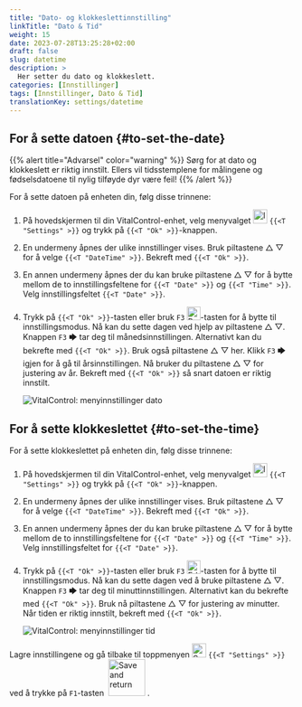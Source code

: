 ```yaml
---
title: "Dato- og klokkeslettinnstilling"
linkTitle: "Dato & Tid"
weight: 15
date: 2023-07-28T13:25:28+02:00
draft: false
slug: datetime
description: >
  Her setter du dato og klokkeslett.
categories: [Innstillinger]
tags: [Innstillinger, Dato & Tid]
translationKey: settings/datetime
---
```

## For å sette datoen {#to-set-the-date}
{{% alert title="Advarsel" color="warning" %}}
Sørg for at dato og klokkeslett er riktig innstilt. Ellers vil tidsstemplene for målingene og fødselsdatoene til nylig tilføyde dyr være feil!
{{% /alert %}}

For å sette datoen på enheten din, følg disse trinnene:

1. På hovedskjermen til din VitalControl-enhet, velg menyvalget <img src="/icons/gear.svg" width="25" align="bottom" alt="Innstillinger" /> `{{<T "Settings" >}}` og trykk på `{{<T "Ok" >}}`-knappen.

2. En undermeny åpnes der ulike innstillinger vises. Bruk piltastene △ ▽ for å velge `{{<T "DateTime" >}}`. Bekreft med `{{<T "Ok" >}}`.

3. En annen undermeny åpnes der du kan bruke piltastene △ ▽ for å bytte mellom de to innstillingsfeltene for `{{<T "Date" >}}` og `{{<T "Time" >}}`. Velg innstillingsfeltet `{{<T "Date" >}}`.

4. Trykk på `{{<T "Ok" >}}`-tasten eller bruk `F3` <img src="/icons/actions/edit.svg" width="24" align="bottom" alt="Rediger" />-tasten for å bytte til innstillingsmodus. Nå kan du sette dagen ved hjelp av piltastene △ ▽. Knappen `F3` 🡆 tar deg til månedsinnstillingen. Alternativt kan du bekrefte med `{{<T "Ok" >}}`. Bruk også piltastene △ ▽ her. Klikk `F3` 🡆 igjen for å gå til årsinnstillingen. Nå bruker du piltastene △ ▽ for justering av år. Bekreft med `{{<T "Ok" >}}` så snart datoen er riktig innstilt.

    ![VitalControl: menyinnstillinger dato](../images/date.png "For å sette datoen")

## For å sette klokkeslettet {#to-set-the-time}

For å sette klokkeslettet på enheten din, følg disse trinnene:

1. På hovedskjermen til din VitalControl-enhet, velg menyvalget <img src="/icons/gear.svg" width="25" align="bottom" alt="Innstillinger" /> `{{<T "Settings" >}}` og trykk på `{{<T "Ok" >}}`-knappen.

2. En undermeny åpnes der ulike innstillinger vises. Bruk piltastene △ ▽ for å velge `{{<T "DateTime" >}}`. Bekreft med `{{<T "Ok" >}}`.


3. En annen undermeny åpnes der du kan bruke piltastene △ ▽ for å bytte mellom de to innstillingsfeltene for `{{<T "Date" >}}` og `{{<T "Time" >}}`. Velg innstillingsfeltet for `{{<T "Date" >}}`.

4. Trykk på `{{<T "Ok" >}}`-tasten eller bruk `F3` <img src="/icons/actions/edit.svg" width="24" align="bottom" alt="Edit" />-tasten for å bytte til innstillingsmodus. Nå kan du sette dagen ved å bruke piltastene △ ▽. Knappen `F3` 🡆 tar deg til minuttinnstillingen. Alternativt kan du bekrefte med `{{<T "Ok" >}}`. Bruk nå piltastene △ ▽ for justering av minutter. Når tiden er riktig innstilt, bekreft med `{{<T "Ok" >}}`.

    ![VitalControl: menyinnstillinger tid](../images/time.png "For å stille inn tiden")

Lagre innstillingene og gå tilbake til toppmenyen <img src="/icons/gear.svg" width="25" align="bottom" alt="Settings" /> `{{<T "Settings" >}}` ved å trykke på `F1`-tasten &nbsp;<img src="/icons/footer/save_exit.svg" width="65" align="bottom" alt="Save and return" />&nbsp;.
